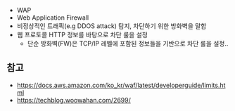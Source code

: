 - WAP
- Web Application Firewall
- 비정상적인 트래픽(e.g DDOS attack) 탐지, 차단하기 위한 방화벽을 말함
- 웹 프로토콜 HTTP 정보를 바탕으로 차단 룰을 설정
  - 단순 방화벽(FW)은 TCP/IP 레벨에 포함된 정보들을 기반으로 차단 룰을 설정..

## 참고

- <https://docs.aws.amazon.com/ko_kr/waf/latest/developerguide/limits.html>
- <https://techblog.woowahan.com/2699/>
